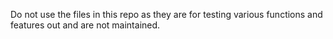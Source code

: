 Do not use the files in this repo as they are for testing
various functions and features out and are not maintained.